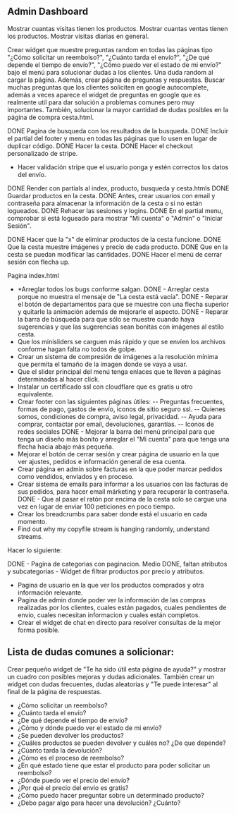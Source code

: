 Admin Dashboard
----------------

Mostrar cuantas visitas tienen los productos.
Mostrar cuantas ventas tienen los productos.
Mostrar visitas diarias en general.

Crear widget que muestre preguntas random en todas las páginas tipo "¿Cómo solicitar un reembolso?", "¿Cuánto tarda el envío?", "¿De qué depende el tiempo de envío?", "¿Cómo puedo ver el estado de mi envío?" bajo el menú para solucionar dudas a los clientes. Una duda random al cargar la página. Además, crear página de preguntas y respuestas. Buscar muchas preguntas que los clientes soliciten en google autocomplete, además a veces aparece el widget de preguntas en google que es realmente util para dar solución a problemas comunes pero muy importantes. También, solucionar la mayor cantidad de dudas posibles en la página de compra cesta.html.

DONE Pagina de busqueda con los resultados de la busqueda.
DONE Incluir el partial del footer y menu en todas las páginas que lo usen en lugar de duplicar código.
DONE Hacer la cesta.
DONE Hacer el checkout personalizado de stripe.
- Hacer validación stripe que el usuario ponga y estén correctos los datos del envío.

DONE Render con partials al index, producto, busqueda y cesta.htmls
DONE Guardar productos en la cesta. DONE Antes, crear usuarios con email y contraseña para almacenar la información de la cesta o si no están logueados.
DONE Rehacer las sesiones y logins. 
DONE En el partial menu, comprobar si está logueado para mostrar "Mi cuenta" o "Admin" o "Iniciar Sesión".

DONE Hacer que la "x" de eliminar productos de la cesta funcione.
DONE Que la cesta muestre imágenes y precio de cada producto.
DONE Que en la cesta se puedan modificar las cantidades.
DONE Hacer el menú de cerrar sesión con flecha up.

Pagina index.html

- *Arreglar todos los bugs conforme salgan.
DONE - Arreglar cesta porque no muestra el mensaje de "La cesta está vacía".
DONE - Reparar el botón de departamentos para que se muestre con una flecha superior y quitarle la animación además de mejorarle el aspecto.
DONE - Reparar la barra de búsqueda para que sólo se muestre cuando haya sugerencias y que las sugerencias sean bonitas con imágenes al estilo cesta.
- Que los minisliders se carguen más rápido y que se envíen los archivos conforme hagan falta no todos de golpe.
- Crear un sistema de compresión de imágenes a la resolución mínima que permita el tamaño de la imagen donde se vaya a usar.
- Que el slider principal del menú tenga enlaces que te lleven a páginas determinadas al hacer click.
- Instalar un certificado ssl con cloudflare que es gratis u otro equivalente.
- Crear footer con las siguientes páginas útiles: 
-- Preguntas frecuentes, formas de pago, gastos de envío, iconos de sitio seguro ssl.
-- Quienes somos, condiciones de compra, aviso legal, privacidad.
-- Ayuda para comprar, contactar por email, devoluciones, garantías.
-- Iconos de redes sociales
DONE - Mejorar la barra del menú principal para que tenga un diseño más bonito y arreglar el "Mi cuenta" para que tenga una flecha hacia abajo más pequeña.
- Mejorar el botón de cerrar sesión y crear página de usuario en la que ver ajustes, pedidos e información general de esa cuenta.
- Crear página en admin sobre facturas en la que poder marcar pedidos como vendidos, enviados y en proceso.
- Crear sistema de emails para informar a los usuarios con las facturas de sus pedidos, para hacer email márketing y para recuperar la contraseña.
DONE - Que al pasar el ratón por encima de la cesta solo se cargue una vez en lugar de enviar 100 peticiones en poco tiempo.
- Crear los breadcrumbs para saber donde está el usuario en cada momento.
- Find out why my copyfile stream is hanging randomly, understand streams.

Hacer lo siguiente:

DONE - Pagina de categorias con paginacion.
Medio DONE, faltan atributos y subcategorias - Widget de filtrar productos por precio y atributos.
- Pagina de usuario en la que ver los productos comprados y otra información relevante.
- Pagina de admin donde poder ver la información de las compras realizadas por los clientes, cuales están pagados, cuales pendientes de envio, cuales necesitan informacion y cuales están completos.
- Crear el widget de chat en directo para resolver consultas de la mejor forma posible.

Lista de dudas comunes a solicionar:
--------------

Crear pequeño widget de "Te ha sido útil esta página de ayuda?" y mostrar un cuadro con posibles mejoras y dudas adicionales.
También crear un widget con dudas frecuentes, dudas aleatorias y "Te puede interesar" al final de la página de respuestas.

- ¿Cómo solicitar un reembolso? 
- ¿Cuánto tarda el envío?
- ¿De qué depende el tiempo de envío?
- ¿Cómo y dónde puedo ver el estado de mi envío?
- ¿Se pueden devolver los productos? 
- ¿Cuáles productos se pueden devolver y cuáles no? ¿De que depende? 
- ¿Cúanto tarda la devolución?
- ¿Cómo es el proceso de reembolso?
- ¿En qué estado tiene que estar el producto para poder solicitar un reembolso?
- ¿Dónde puedo ver el precio del envío?
- ¿Por qué el precio del envío es gratis?
- ¿Cómo puedo hacer preguntar sobre un determinado producto?
- ¿Debo pagar algo para hacer una devolución? ¿Cuánto?
